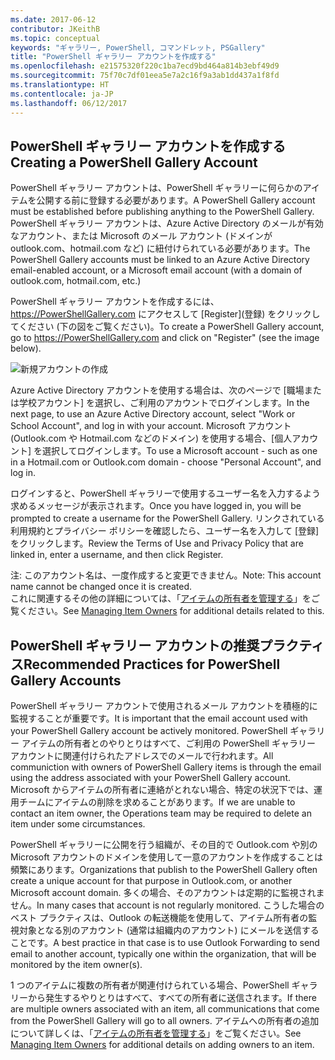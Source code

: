 ```yaml
---
ms.date: 2017-06-12
contributor: JKeithB
ms.topic: conceptual
keywords: "ギャラリー, PowerShell, コマンドレット, PSGallery"
title: "PowerShell ギャラリー アカウントを作成する"
ms.openlocfilehash: e21575320f220c1ba7ecd9bd464a814b3ebf49d9
ms.sourcegitcommit: 75f70c7df01eea5e7a2c16f9a3ab1dd437a1f8fd
ms.translationtype: HT
ms.contentlocale: ja-JP
ms.lasthandoff: 06/12/2017
---
```

## <a name="creating-a-powershell-gallery-account"></a><span data-ttu-id="c994b-103">PowerShell ギャラリー アカウントを作成する</span><span class="sxs-lookup"><span data-stu-id="c994b-103">Creating a PowerShell Gallery Account</span></span>

<span data-ttu-id="c994b-104">PowerShell ギャラリー アカウントは、PowerShell ギャラリーに何らかのアイテムを公開する前に登録する必要があります。</span><span class="sxs-lookup"><span data-stu-id="c994b-104">A PowerShell Gallery account must be established before publishing anything to the PowerShell Gallery.</span></span> <span data-ttu-id="c994b-105">PowerShell ギャラリー アカウントは、Azure Active Directory のメールが有効なアカウント、または Microsoft のメール アカウント (ドメインが outlook.com、hotmail.com など) に紐付けられている必要があります。</span><span class="sxs-lookup"><span data-stu-id="c994b-105">The PowerShell Gallery accounts must be linked to an Azure Active Directory email-enabled account, or a Microsoft email account (with a domain of outlook.com, hotmail.com, etc.)</span></span>

<span data-ttu-id="c994b-106">PowerShell ギャラリー アカウントを作成するには、https://PowerShellGallery.com にアクセスして [Register]\(登録\) をクリックしてください (下の図をご覧ください)。</span><span class="sxs-lookup"><span data-stu-id="c994b-106">To create a PowerShell Gallery account, go to https://PowerShellGallery.com and click on "Register" (see the image below).</span></span> 

![新規アカウントの作成](./images/CreatingAccount-Register.png)

<span data-ttu-id="c994b-108">Azure Active Directory アカウントを使用する場合は、次のページで [職場または学校アカウント] を選択し、ご利用のアカウントでログインします。</span><span class="sxs-lookup"><span data-stu-id="c994b-108">In the next page, to use an Azure Active Directory account, select "Work or School Account", and log in with your account.</span></span> <span data-ttu-id="c994b-109">Microsoft アカウント (Outlook.com や Hotmail.com などのドメイン) を使用する場合、[個人アカウント] を選択してログインします。</span><span class="sxs-lookup"><span data-stu-id="c994b-109">To use a Microsoft account - such as one in a Hotmail.com or Outlook.com domain - choose "Personal Account", and log in.</span></span> 

<span data-ttu-id="c994b-110">ログインすると、PowerShell ギャラリーで使用するユーザー名を入力するよう求めるメッセージが表示されます。</span><span class="sxs-lookup"><span data-stu-id="c994b-110">Once you have logged in, you will be prompted to create a username for the PowerShell Gallery.</span></span> <span data-ttu-id="c994b-111">リンクされている利用規約とプライバシー ポリシーを確認したら、ユーザー名を入力して [登録] をクリックします。</span><span class="sxs-lookup"><span data-stu-id="c994b-111">Review the Terms of Use and Privacy Policy that are linked in, enter a username, and then click Register.</span></span>

<span data-ttu-id="c994b-112">注: このアカウント名は、一度作成すると変更できません。</span><span class="sxs-lookup"><span data-stu-id="c994b-112">Note: This account name cannot be changed once it is created.</span></span>  
<span data-ttu-id="c994b-113">これに関連するその他の詳細については、「[アイテムの所有者を管理する](https://msdn.microsoft.com/en-us/powershell/gallery/psgallery/managing-item-owners)」をご覧ください。</span><span class="sxs-lookup"><span data-stu-id="c994b-113">See [Managing Item Owners](https://msdn.microsoft.com/en-us/powershell/gallery/psgallery/managing-item-owners) for additional details related to this.</span></span>

## <a name="recommended-practices-for-powershell-gallery-accounts"></a><span data-ttu-id="c994b-114">PowerShell ギャラリー アカウントの推奨プラクティス</span><span class="sxs-lookup"><span data-stu-id="c994b-114">Recommended Practices for PowerShell Gallery Accounts</span></span>

<span data-ttu-id="c994b-115">PowerShell ギャラリー アカウントで使用されるメール アカウントを積極的に監視することが重要です。</span><span class="sxs-lookup"><span data-stu-id="c994b-115">It is important that the email account used with your PowerShell Gallery account be actively monitored.</span></span>
<span data-ttu-id="c994b-116">PowerShell ギャラリー アイテムの所有者とのやりとりはすべて、ご利用の PowerShell ギャラリー アカウントに関連付けられたアドレスでのメールで行われます。</span><span class="sxs-lookup"><span data-stu-id="c994b-116">All communiction with owners of PowerShell Gallery items is through the email using the address associated with your PowerShell Gallery account.</span></span>
<span data-ttu-id="c994b-117">Microsoft からアイテムの所有者に連絡がとれない場合、特定の状況下では、運用チームにアイテムの削除を求めることがあります。</span><span class="sxs-lookup"><span data-stu-id="c994b-117">If we are unable to contact an item owner, the Operations team may be required to delete an item under some circumstances.</span></span>

<span data-ttu-id="c994b-118">PowerShell ギャラリーに公開を行う組織が、その目的で Outlook.com や別の Microsoft アカウントのドメインを使用して一意のアカウントを作成することは頻繁にあります。</span><span class="sxs-lookup"><span data-stu-id="c994b-118">Organizations that publish to the PowerShell Gallery often create a unique account for that purpose in Outlook.com, or another Microsoft account domain.</span></span>
<span data-ttu-id="c994b-119">多くの場合、そのアカウントは定期的に監視されません。</span><span class="sxs-lookup"><span data-stu-id="c994b-119">In many cases that account is not regularly monitored.</span></span> <span data-ttu-id="c994b-120">こうした場合のベスト プラクティスは、Outlook の転送機能を使用して、アイテム所有者の監視対象となる別のアカウント (通常は組織内のアカウント) にメールを送信することです。</span><span class="sxs-lookup"><span data-stu-id="c994b-120">A best practice in that case is to use Outlook Forwarding to send email to another account, typically one within the organization, that will be monitored by the item owner(s).</span></span>

<span data-ttu-id="c994b-121">1 つのアイテムに複数の所有者が関連付けられている場合、PowerShell ギャラリーから発生するやりとりはすべて、すべての所有者に送信されます。</span><span class="sxs-lookup"><span data-stu-id="c994b-121">If there are multiple owners associated with an item, all communications that come from the PowerShell Gallery will go to all owners.</span></span>
<span data-ttu-id="c994b-122">アイテムへの所有者の追加について詳しくは、「[アイテムの所有者を管理する](https://msdn.microsoft.com/en-us/powershell/gallery/psgallery/managing-item-owners)」をご覧ください。</span><span class="sxs-lookup"><span data-stu-id="c994b-122">See [Managing Item Owners](https://msdn.microsoft.com/en-us/powershell/gallery/psgallery/managing-item-owners) for additional details on adding owners to an item.</span></span> 

